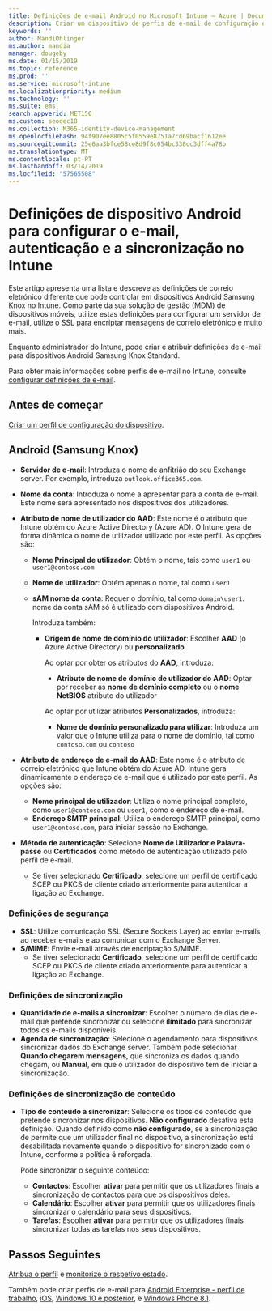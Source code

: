 ```yaml
---
title: Definições de e-mail Android no Microsoft Intune – Azure | Documentos da Microsoft
description: Criar um dispositivo de perfis de e-mail de configuração que utilizam servidores do Exchange e obter atributos do Azure Active Directory. Ativar SSL ou SMIME, autenticar utilizadores com certificados ou o nome de utilizador/palavra-passe e sincronizar o e-mail e agendas em dispositivos Android Samsung Knox com o Microsoft Intune.
keywords: ''
author: MandiOhlinger
ms.author: mandia
manager: dougeby
ms.date: 01/15/2019
ms.topic: reference
ms.prod: ''
ms.service: microsoft-intune
ms.localizationpriority: medium
ms.technology: ''
ms.suite: ems
search.appverid: MET150
ms.custom: seodec18
ms.collection: M365-identity-device-management
ms.openlocfilehash: 94f907ee8805c5f0559e8751a7cd69bacf1612ee
ms.sourcegitcommit: 25e6aa3bfce58ce8d9f8c054bc338cc3dff4a78b
ms.translationtype: MT
ms.contentlocale: pt-PT
ms.lasthandoff: 03/14/2019
ms.locfileid: "57565508"
---
```

# <a name="android-device-settings-to-configure-email-authentication-and-synchronization-in-intune"></a>Definições de dispositivo Android para configurar o e-mail, autenticação e a sincronização no Intune

Este artigo apresenta uma lista e descreve as definições de correio eletrónico diferente que pode controlar em dispositivos Android Samsung Knox no Intune. Como parte da sua solução de gestão (MDM) de dispositivos móveis, utilize estas definições para configurar um servidor de e-mail, utilize o SSL para encriptar mensagens de correio eletrónico e muito mais.

Enquanto administrador do Intune, pode criar e atribuir definições de e-mail para dispositivos Android Samsung Knox Standard.

Para obter mais informações sobre perfis de e-mail no Intune, consulte [configurar definições de e-mail](email-settings-configure.md).

## <a name="before-you-begin"></a>Antes de começar

[Criar um perfil de configuração do dispositivo](email-settings-configure.md#create-a-device-profile).

## <a name="android-samsung-knox"></a>Android (Samsung Knox)

- **Servidor de e-mail**: Introduza o nome de anfitrião do seu Exchange server. Por exemplo, introduza `outlook.office365.com`.
- **Nome da conta**: Introduza o nome a apresentar para a conta de e-mail. Este nome será apresentado nos dispositivos dos utilizadores.
- **Atributo de nome de utilizador do AAD**: Este nome é o atributo que Intune obtém do Azure Active Directory (Azure AD). O Intune gera de forma dinâmica o nome de utilizador utilizado por este perfil. As opções são:
  - **Nome Principal de utilizador**: Obtém o nome, tais como `user1` ou `user1@contoso.com`
  - **Nome de utilizador**: Obtém apenas o nome, tal como `user1`
  - **sAM nome da conta**: Requer o domínio, tal como `domain\user1`. nome da conta sAM só é utilizado com dispositivos Android.

    Introduza também:  
    - **Origem de nome de domínio do utilizador**: Escolher **AAD** (o Azure Active Directory) ou **personalizado**.

      Ao optar por obter os atributos do **AAD**, introduza:
      - **Atributo de nome de domínio de utilizador do AAD**: Optar por receber as **nome de domínio completo** ou o **nome NetBIOS** atributo do utilizador

      Ao optar por utilizar atributos **Personalizados**, introduza:
      - **Nome de domínio personalizado para utilizar**: Introduza um valor que o Intune utiliza para o nome de domínio, tal como `contoso.com` ou `contoso`

- **Atributo de endereço de e-mail do AAD**: Este nome é o atributo de correio eletrónico que Intune obtém do Azure AD. Intune gera dinamicamente o endereço de e-mail que é utilizado por este perfil. As opções são:
  - **Nome principal de utilizador**:  Utiliza o nome principal completo, como `user1@contoso.com` ou `user1`, como o endereço de e-mail.
  - **Endereço SMTP principal**: Utiliza o endereço SMTP principal, como `user1@contoso.com`, para iniciar sessão no Exchange.

- **Método de autenticação**: Selecione **Nome de Utilizador e Palavra-passe** ou **Certificados** como método de autenticação utilizado pelo perfil de e-mail.
  - Se tiver selecionado **Certificado**, selecione um perfil de certificado SCEP ou PKCS de cliente criado anteriormente para autenticar a ligação ao Exchange.

### <a name="security-settings"></a>Definições de segurança

- **SSL**: Utilize comunicação SSL (Secure Sockets Layer) ao enviar e-mails, ao receber e-mails e ao comunicar com o Exchange Server.
- **S/MIME**: Envie e-mail através de encriptação S/MIME.
  - Se tiver selecionado **Certificado**, selecione um perfil de certificado SCEP ou PKCS de cliente criado anteriormente para autenticar a ligação ao Exchange.

### <a name="synchronization-settings"></a>Definições de sincronização

- **Quantidade de e-mails a sincronizar**: Escolher o número de dias de e-mail que pretende sincronizar ou selecione **ilimitado** para sincronizar todos os e-mails disponíveis.
- **Agenda de sincronização**: Selecione o agendamento para dispositivos sincronizar dados do Exchange server. Também pode selecionar **Quando chegarem mensagens**, que sincroniza os dados quando chegam, ou **Manual**, em que o utilizador do dispositivo tem de iniciar a sincronização.

### <a name="content-sync-settings"></a>Definições de sincronização de conteúdo

- **Tipo de conteúdo a sincronizar**: Selecione os tipos de conteúdo que pretende sincronizar nos dispositivos. **Não configurado** desativa esta definição. Quando definido como **não configurado**, se a sincronização de permite que um utilizador final no dispositivo, a sincronização está desabilitada novamente quando o dispositivo for sincronizado com o Intune, conforme a política é reforçada. 

  Pode sincronizar o seguinte conteúdo:  
  - **Contactos**: Escolher **ativar** para permitir que os utilizadores finais a sincronização de contactos para que os dispositivos deles.
  - **Calendário**: Escolher **ativar** para permitir que os utilizadores finais sincronizar o calendário para seus dispositivos.
  - **Tarefas**: Escolher **ativar** para permitir que os utilizadores finais sincronizar todas as tarefas nos seus dispositivos.

## <a name="next-steps"></a>Passos Seguintes

[Atribua o perfil](device-profile-assign.md) e [monitorize o respetivo estado](device-profile-monitor.md).

Também pode criar perfis de e-mail para [Android Enterprise - perfil de trabalho](email-settings-android-enterprise.md), [iOS](email-settings-ios.md), [Windows 10 e posterior](email-settings-windows-10.md), e [Windows Phone 8.1](email-settings-windows-phone-8-1.md).
